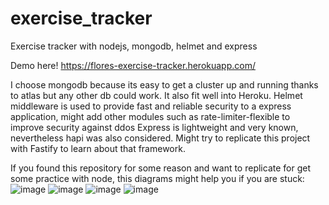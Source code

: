 # exercise_tracker
Exercise tracker with nodejs, mongodb, helmet and express 

Demo here! https://flores-exercise-tracker.herokuapp.com/

I choose mongodb because its easy to get a cluster up and running thanks to atlas but any other db could work. It also fit well into Heroku.
Helmet middleware is used to provide fast and reliable security to a express application, might add other modules such as rate-limiter-flexible to improve security against ddos 
Express is lightweight and very known, nevertheless hapi was also considered. Might try to replicate this project with Fastify to learn about that framework.

If you found this repository for some reason and want to replicate for get some practice with node, this diagrams might help you if you are stuck:
![image](https://user-images.githubusercontent.com/55028090/123186974-e17cd100-d45e-11eb-84e8-00ee99157811.png)
![image](https://user-images.githubusercontent.com/55028090/123187066-07a27100-d45f-11eb-9fe5-780103ed5ea7.png)
![image](https://user-images.githubusercontent.com/55028090/123187139-2b65b700-d45f-11eb-8ce1-bfc9a6291dd0.png)
![image](https://user-images.githubusercontent.com/55028090/123187239-61a33680-d45f-11eb-8605-124d0dedb22d.png)

